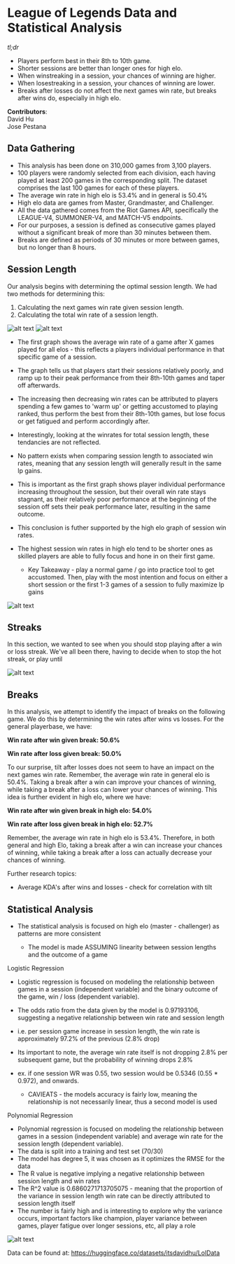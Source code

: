 # League of Legends Data and Statistical Analysis

*tl;dr*

- Players perform best in their 8th to 10th game.
- Shorter sessions are better than longer ones for high elo.
- When winstreaking in a session, your chances of winning are higher.
- When losestreaking in a session, your chances of winning are lower.
- Breaks after losses do not affect the next games win rate, but breaks after wins do, especially in high elo.

**Contributors**:   
David Hu  
Jose Pestana

## Data Gathering
- This analysis has been done on 310,000 games from 3,100 players.
- 100 players were randomly selected from each division, each having played at least 200 games in the corresponding split. The dataset comprises the last 100 games for each of these players.
- The average win rate in high elo is 53.4% and in general is 50.4%
- High elo data are games from Master, Grandmaster, and Challenger.
- All the data gathered comes from the Riot Games API, specifically the LEAGUE-V4, SUMMONER-V4, and MATCH-V5 endpoints.
- For our purposes, a session is defined as consecutive games played without a significant break of more than 30 minutes between them.
- Breaks are defined as periods of 30 minutes or more between games, but no longer than 8 hours.

## Session Length
Our analysis begins with determining the optimal session length. We had two methods for determining this:
1. Calculating the next games win rate given session length.
2. Calculating the total win rate of a session length.

![alt text](https://github.com/itsdavidhu/Lol-data/blob/main/images/next_general.png?raw=true)
![alt text](https://github.com/itsdavidhu/Lol-data/blob/main/images/total_general.png?raw=true)

- The first graph shows the average win rate of a game after X games played for all elos - this reflects a players individual performance in that specific game of a session.
- The graph tells us that players start their sessions relatively poorly, and ramp up to their peak performance from their 8th-10th games and taper off afterwards.
- The increasing then decreasing win rates can be attributed to players spending a few games to 'warm up' or getting accustomed to playing ranked, thus perform the best from their 8th-10th games, but lose focus or get fatigued and perform accordingly after.
- Interestingly, looking at the winrates for total session length, these tendancies are not reflected.
- No pattern exists when comparing session length to associated win rates, meaning that any session length will generally result in the same lp gains.
- This is important as the first graph shows player individual performance increasing throughout the session, but their overall win rate stays stagnant, as their relatively poor performance at the beginning of the session off sets their peak performance later, resulting in the same outcome.
- This conclusion is futher supported by the high elo graph of session win rates.
- The highest session win rates in high elo tend to be shorter ones as skilled players are able to fully focus and hone in on their first game.

    * Key Takeaway - play a normal game / go into practice tool to get accustomed. Then, play with the most intention and focus on either a short session or the first 1-3 games of a session to fully maximize lp gains

![alt text](https://github.com/itsdavidhu/Lol-data/blob/main/images/total_high.png?raw=true)

## Streaks

In this section, we wanted to see when you should stop playing after a win or loss streak. We've all been there, having to decide when to stop the hot streak, or play until 

![alt text](https://github.com/itsdavidhu/Lol-data/blob/main/images/streaks.png?raw=true)

## Breaks
In this analysis, we attempt to identify the impact of breaks on the following game. We do this by determining the win rates after wins vs losses. For the general playerbase, we have:

**Win rate after win given break: 50.6%**

**Win rate after loss given break: 50.0%**

To our surprise, tilt after losses does not seem to have an impact on the next games win rate. Remember, the average win rate in general elo is 50.4%. Taking a break after a win can improve your chances of winning, while taking a break after a loss can lower your chances of winning. This idea is further evident in high elo, where we have:

**Win rate after win given break in high elo: 54.0%**

**Win rate after loss given break in high elo: 52.7%**

Remember, the average win rate in high elo is 53.4%. Therefore, in both general and high Elo, taking a break after a win can increase your chances of winning, while taking a break after a loss can actually decrease your chances of winning.

Further research topics:
- Average KDA's after wins and losses - check for correlation with tilt

## Statistical Analysis

- The statistical analysis is focused on high elo (master - challenger) as patterns are more consistent

    * The model is made ASSUMING linearity between session lengths and the outcome of a game

Logistic Regression

- Logistic regression is focused on modeling the relationship between games in a session (independent variable) and the binary outcome of the game, win / loss (dependent variable).
- The odds ratio from the data given by the model is 0.97193106, suggesting a negative relationship between win rate and session length
- i.e. per session game increase in session length, the win rate is approximately 97.2% of the previous (2.8% drop) 
- Its important to note, the average win rate itself is not dropping 2.8% per subsequent game, but the probability of winning drops 2.8% 
- ex. if one session WR was 0.55, two session would be 0.5346 (0.55 * 0.972), and onwards.
    
    * CAVIEATS - the models accuracy is fairly low, meaning the relationship is not necessarily linear, thus a second model is used

Polynomial Regression

- Polynomial regression is focused on modeling the relationship between games in a session (independent variable) and average win rate for the session length (dependent variable).
- The data is split into a training and test set (70/30)
- The model has degree 5, it was chosen as it optimizes the RMSE for the data
- The R value is negative implying a negative relationship between session length and win rates
- The R^2 value is 0.6860271713705075 - meaning that the proportion of the variance in session length win rate can be directly attributed to session length itself
- The number is fairly high and is interesting to explore why the variance occurs, important factors like champion, player variance between games, player fatigue over longer sessions, etc, all play a role
    
![alt text](https://github.com/itsdavidhu/Lol-data/blob/main/images/polynomial_regression.png?raw=true)

Data can be found at: https://huggingface.co/datasets/itsdavidhu/LolData 
